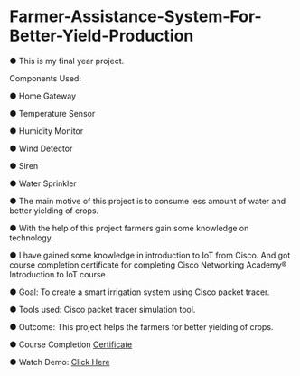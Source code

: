 # Farmer-Assistance-System-For-Better-Yield-Production

● This is my final year project. 

  Components Used:
  
  ● Home Gateway
  
  ● Temperature Sensor
  
  ● Humidity Monitor
  
  ● Wind Detector
  
  ● Siren
  
  ● Water Sprinkler

● The main motive of this project is to consume less amount of water and better yielding of crops. 

● With the help of this project farmers gain some knowledge on technology.

● I have gained some knowledge in introduction to IoT from Cisco. And got course completion certificate for completing Cisco Networking Academy® Introduction to
IoT course. 

● Goal: To create a smart irrigation system using Cisco packet tracer.

● Tools used: Cisco packet tracer simulation tool. 

● Outcome: This project helps the farmers for better yielding of crops.

● Course Completion [Certificate](https://drive.google.com/file/d/1GsjkkK8dIxn4q_qlLmsc5UCme2hE11NE/view?usp=sharing)

● Watch Demo: [Click Here](https://drive.google.com/file/d/1JZakwyb0fHsEQXw8KaWc0EzAAAjyqYBs/view?usp=sharing)

